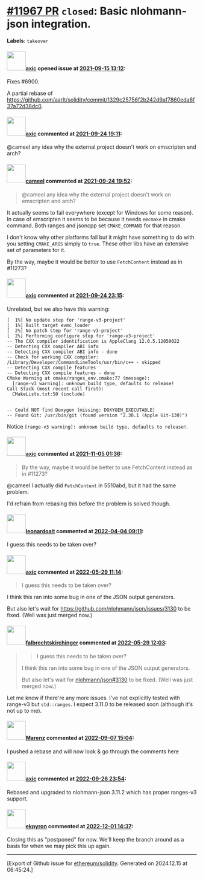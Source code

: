 # [\#11967 PR](https://github.com/ethereum/solidity/pull/11967) `closed`: Basic nlohmann-json integration.
**Labels**: `takeover`


#### <img src="https://avatars.githubusercontent.com/u/20340?v=4" width="50">[axic](https://github.com/axic) opened issue at [2021-09-15 13:12](https://github.com/ethereum/solidity/pull/11967):

Fixes #6900.

A partial rebase of https://github.com/aarlt/solidity/commit/1329c25756f2b242d9af7860eda6f37a72d38dc0.

#### <img src="https://avatars.githubusercontent.com/u/20340?v=4" width="50">[axic](https://github.com/axic) commented at [2021-09-24 19:11](https://github.com/ethereum/solidity/pull/11967#issuecomment-926861331):

@cameel any idea why the external project doesn't work on emscripten and arch?

#### <img src="https://avatars.githubusercontent.com/u/137030?v=4" width="50">[cameel](https://github.com/cameel) commented at [2021-09-24 19:52](https://github.com/ethereum/solidity/pull/11967#issuecomment-926882953):

> @cameel any idea why the external project doesn't work on emscripten and arch?

It actually seems to fail everywhere (except for Windows for some reason). In case of emscripten it seems to be because it needs `emcmake` in cmake command. Both ranges and jsoncpp set `CMAKE_COMMAND` for that reason.

I don't know why other platforms fail but it might have something to do with you setting `CMAKE_ARGS` simply to `true`. These other libs have an extensive set of parameters for it.

By the way, maybe it would be better to use `FetchContent` instead as in #11273?

#### <img src="https://avatars.githubusercontent.com/u/20340?v=4" width="50">[axic](https://github.com/axic) commented at [2021-09-24 23:15](https://github.com/ethereum/solidity/pull/11967#issuecomment-926965061):

Unrelated, but we also have this warning:
```
[  1%] No update step for 'range-v3-project'
[  1%] Built target evmc_loader
[  2%] No patch step for 'range-v3-project'
[  2%] Performing configure step for 'range-v3-project'
-- The CXX compiler identification is AppleClang 12.0.5.12050022
-- Detecting CXX compiler ABI info
-- Detecting CXX compiler ABI info - done
-- Check for working CXX compiler: /Library/Developer/CommandLineTools/usr/bin/c++ - skipped
-- Detecting CXX compile features
-- Detecting CXX compile features - done
CMake Warning at cmake/ranges_env.cmake:77 (message):
  [range-v3 warning]: unknown build type, defaults to release!
Call Stack (most recent call first):
  CMakeLists.txt:50 (include)


-- Could NOT find Doxygen (missing: DOXYGEN_EXECUTABLE) 
-- Found Git: /usr/bin/git (found version "2.30.1 (Apple Git-130)") 
```

Notice `[range-v3 warning]: unknown build type, defaults to release!`.

#### <img src="https://avatars.githubusercontent.com/u/20340?v=4" width="50">[axic](https://github.com/axic) commented at [2021-11-05 01:36](https://github.com/ethereum/solidity/pull/11967#issuecomment-961560449):

> By the way, maybe it would be better to use FetchContent instead as in #11273?

@cameel I actually did `FetchContent` in 5510abd, but it had the same problem.

I'd refrain from rebasing this before the problem is solved though.

#### <img src="https://avatars.githubusercontent.com/u/504195?u=ce2facd14af9fd474ebff49f0d44891f56f7500f&v=4" width="50">[leonardoalt](https://github.com/leonardoalt) commented at [2022-04-04 09:11](https://github.com/ethereum/solidity/pull/11967#issuecomment-1087307513):

I guess this needs to be taken over?

#### <img src="https://avatars.githubusercontent.com/u/20340?v=4" width="50">[axic](https://github.com/axic) commented at [2022-05-29 11:14](https://github.com/ethereum/solidity/pull/11967#issuecomment-1140426762):

> I guess this needs to be taken over?

I think this ran into some bug in one of the JSON output generators.

But also let's wait for https://github.com/nlohmann/json/issues/3130 to be fixed. (Well was just merged now.)

#### <img src="https://avatars.githubusercontent.com/u/320854?v=4" width="50">[falbrechtskirchinger](https://github.com/falbrechtskirchinger) commented at [2022-05-29 12:03](https://github.com/ethereum/solidity/pull/11967#issuecomment-1140434751):

> > I guess this needs to be taken over?
> 
> I think this ran into some bug in one of the JSON output generators.
> 
> But also let's wait for [nlohmann/json#3130](https://github.com/nlohmann/json/issues/3130) to be fixed. (Well was just merged now.)

Let me know if there're any more issues. I've not explicitly tested with range-v3 but `std::ranges`. I expect 3.11.0 to be released soon (although it's not up to me).

#### <img src="https://avatars.githubusercontent.com/u/424752?u=2d50de05ec528b9b84f8b905a56e90669b0f8927&v=4" width="50">[Marenz](https://github.com/Marenz) commented at [2022-09-07 15:04](https://github.com/ethereum/solidity/pull/11967#issuecomment-1239512459):

I pushed a rebase and will now look & go through the comments here

#### <img src="https://avatars.githubusercontent.com/u/20340?v=4" width="50">[axic](https://github.com/axic) commented at [2022-09-26 23:54](https://github.com/ethereum/solidity/pull/11967#issuecomment-1258789202):

Rebased and upgraded to nlohmann-json 3.11.2 which has proper ranges-v3 support.

#### <img src="https://avatars.githubusercontent.com/u/1347491?v=4" width="50">[ekpyron](https://github.com/ekpyron) commented at [2022-12-01 14:37](https://github.com/ethereum/solidity/pull/11967#issuecomment-1333862713):

Closing this as "postponed" for now. We'll keep the branch around as a basis for when we may pick this up again.


-------------------------------------------------------------------------------



[Export of Github issue for [ethereum/solidity](https://github.com/ethereum/solidity). Generated on 2024.12.15 at 06:45:24.]
